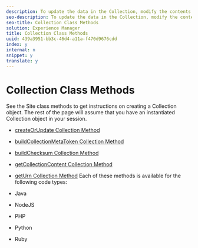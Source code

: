 ```yaml
---
description: To update the data in the Collection, modify the contents of the Collection class object methods.
seo-description: To update the data in the Collection, modify the contents of the Collection class object methods.
seo-title: Collection Class Methods
solution: Experience Manager
title: Collection Class Methods
uuid: 439a3951-bb3c-46d4-a11a-f470d9676cdd
index: y
internal: n
snippet: y
translate: y
---
```


# Collection Class Methods

See the Site class methods to get instructions on creating a Collection object. The rest of the page will assume that you have an instantiated Collection object in your session.

* [ createOrUpdate Collection Method](#r_createorupdate_collection_method)
* [ buildCollectionMetaToken Collection Method](#r_buildcollectionmetatoken_collection_method)
* [ buildChecksum Collection Method](#r_buildchecksum_collection_method)
* [ getCollectionContent Collection Method](#t_getcollectioncontent_collection_method)
* [ getUrn Collection Method](#r_geturn_collection_method)
Each of these methods is available for the following code types:

* Java
* NodeJS
* PHP
* Python
* Ruby
